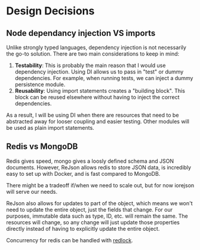 # Design Decisions
## Node dependancy injection VS imports
Unlike strongly typed languages, dependency injection is not necessarily the go-to solution. There are two main considerations to keep in mind:

1. **Testability**: This is probably the main reason that I would use dependency injection. Using DI allows us to pass in "test" or dummy dependencies. For example, when running tests, we can inject a dummy persistence module.
2. **Reusability**: Using import statements creates a "building block". This block can be reused elsewhere without having to inject the correct dependencies.

As a result, I will be using DI when there are resources that need to be abstracted away for looser coupling and easier testing. Other modules will be used as plain import statements.

## Redis vs MongoDB
Redis gives speed, mongo gives a loosly defined schema and JSON documents. However, ReJson allows redis to store JSON data, is incredibly easy to set up with Docker, and is fast compared to MongoDB.

There might be a tradeoff if/when we need to scale out, but for now iorejson will serve our needs.

ReJson also allows for updates to part of the object, which means we won't need to update the entire object, just the fields that change. For our purposes, immutable data such as type, ID, etc. will remain the same. The resources will change, so any change will just update those properties directly instead of having to explicitly update the entire object.

Concurrency for redis can be handled with [redlock](https://github.com/mike-marcacci/node-redlock).

